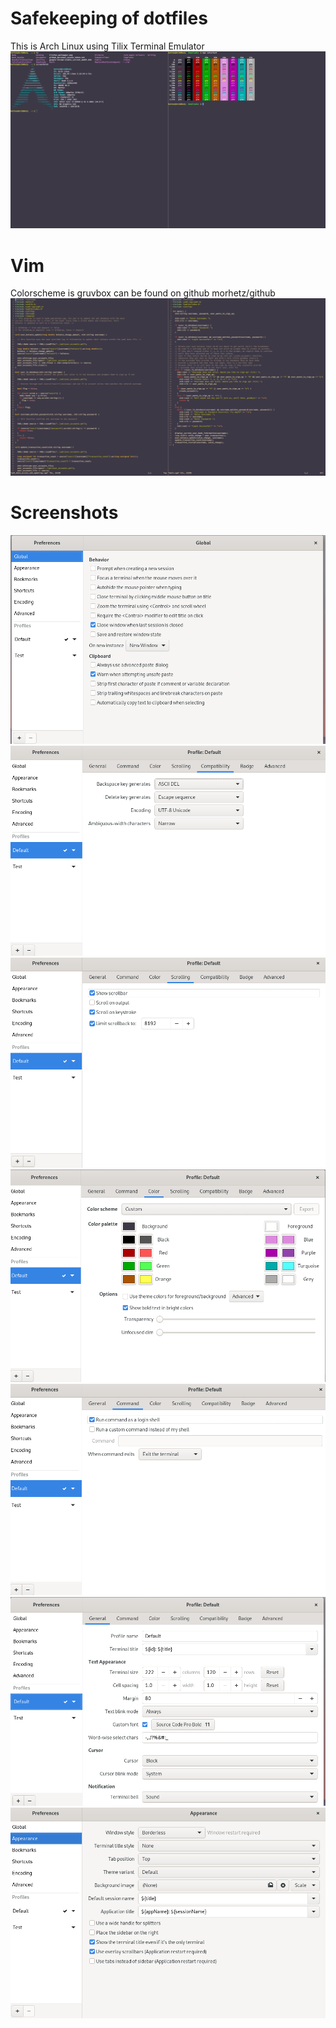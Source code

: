 # Safekeeping of dotfiles
This is Arch Linux using Tilix Terminal Emulator
![TilixExample](photos/TilixScreenshot.png)

# Vim
Colorscheme is gruvbox can be found on github morhetz/github
![VimScreenshot](photos/VimExample.png)

# Screenshots
![Tilix](photos/Screenshot1.png)
![Tilix](photos/Screenshot2.png)
![Tilix](photos/Screenshot3.png)
![Tilix](photos/Screenshot4.png)
![Tilix](photos/Screenshot5.png)
![Tilix](photos/Screenshot6.png)
![Tilix](photos/Screenshot7.png)
